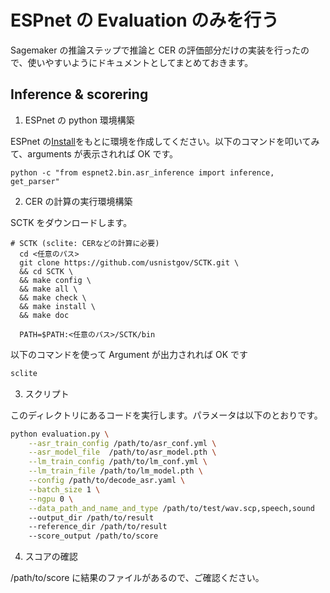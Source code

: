 # ESPnet の Evaluation のみを行う

Sagemaker の推論ステップで推論と CER の評価部分だけの実装を行ったので、使いやすいようにドキュメントとしてまとめておきます。

## Inference & scorering

1. ESPnet の python 環境構築

ESPnet の[Install](https://espnet.github.io/espnet/installation.html)をもとに環境を作成してください。以下のコマンドを叩いてみて、arguments が表示されれば OK です。

```
python -c "from espnet2.bin.asr_inference import inference, get_parser"
```

2.  CER の計算の実行環境構築

SCTK をダウンロードします。

```
# SCTK (sclite: CERなどの計算に必要)
  cd <任意のパス>
  git clone https://github.com/usnistgov/SCTK.git \
  && cd SCTK \
  && make config \
  && make all \
  && make check \
  && make install \
  && make doc

  PATH=$PATH:<任意のパス>/SCTK/bin
```

以下のコマンドを使って Argument が出力されれば OK です

```bash
sclite
```

3. スクリプト

このディレクトリにあるコードを実行します。パラメータは以下のとおりです。

```bash
python evaluation.py \
	--asr_train_config /path/to/asr_conf.yml \
	--asr_model_file  /path/to/asr_model.pth \
	--lm_train_config /path/to/lm_conf.yml \
	--lm_train_file /path/to/lm_model.pth \
	--config /path/to/decode_asr.yaml \
	--batch_size 1 \
	--ngpu 0 \
	--data_path_and_name_and_type /path/to/test/wav.scp,speech,sound
	--output_dir /path/to/result
	--reference_dir /path/to/result
	--score_output /path/to/score
```

4. スコアの確認

/path/to/score に結果のファイルがあるので、ご確認ください。
